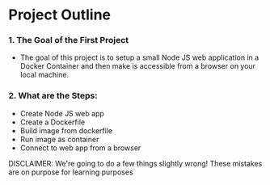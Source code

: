 # Project Outline

### 1. The Goal of the First Project

- The goal of this project is to setup a small Node JS web application in a Docker Container and then make is accessible from a browser on your local machine.

### 2. What are the Steps:

- Create Node JS web app
- Create a Dockerfile
- Build image from dockerfile
- Run image as container
- Connect to web app from a browser

DISCLAIMER: We're going to do a few things slightly wrong! These mistakes are on purpose for learning purposes

